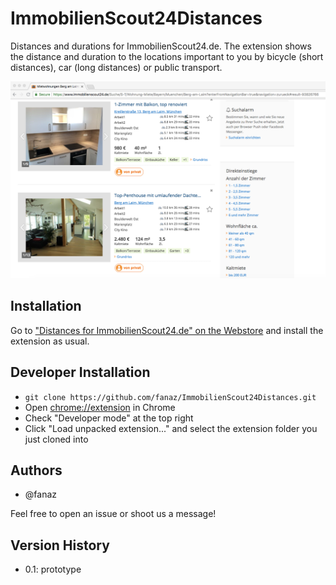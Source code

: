 # ImmobilienScout24Distances
Distances and durations for ImmobilienScout24.de.
The extension shows the distance and duration to the locations important to you by bicycle (short distances), car (long distances) or public transport.

![Screenshot](https://github.com/fanaz/ImmobilienScout24Distances/blob/master/resources/screenshot1.png)

## Installation

Go to
["Distances for ImmobilienScout24.de" on the Webstore](https://chrome.google.com/webstore/detail/distances-for-immobiliens/lmmgpacnniljknifddilndhhcmejknfm) 
and install the extension as usual.

## Developer Installation

* `git clone https://github.com/fanaz/ImmobilienScout24Distances.git`
* Open [chrome://extension](chrome://extension) in Chrome
* Check "Developer mode" at the top right
* Click "Load unpacked extension..." and select the extension folder you just cloned into

## Authors

* @fanaz

Feel free to open an issue or shoot us a message!

## Version History

* 0.1: prototype
